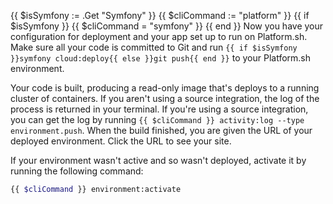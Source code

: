 {{ $isSymfony := .Get "Symfony" }}
{{ $cliCommand := "platform" }}
{{ if $isSymfony }}
  {{ $cliCommand = "symfony" }}
{{ end }}
Now you have your configuration for deployment and your app set up to run on Platform.sh.
Make sure all your code is committed to Git
and run `{{ if $isSymfony }}symfony cloud:deploy{{ else }}git push{{ end }}` to your Platform.sh environment.

Your code is built, producing a read-only image that's deploys to a running cluster of containers.
If you aren't using a source integration, the log of the process is returned in your terminal.
If you're using a source integration, you can get the log by running `{{ $cliCommand }} activity:log --type environment.push`.
When the build finished, you are given the URL of your deployed environment.
Click the URL to see your site.

If your environment wasn't active and so wasn't deployed, activate it by running the following command:

```bash
{{ $cliCommand }} environment:activate
```

